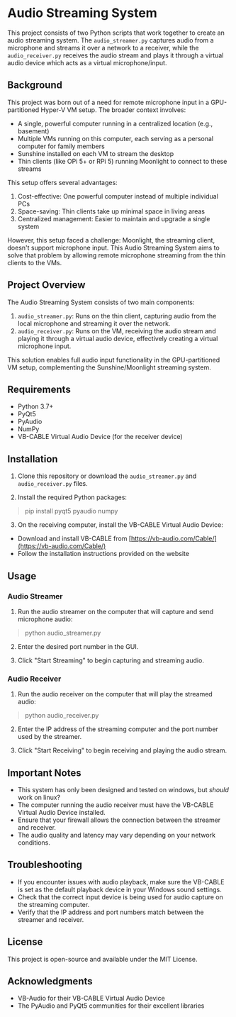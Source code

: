 # Audio Streaming System

This project consists of two Python scripts that work together to create an audio streaming system. The `audio_streamer.py` captures audio from a microphone and streams it over a network to a receiver, while the `audio_receiver.py` receives the audio stream and plays it through a virtual audio device which acts as a virtual microphone/input.

## Background

This project was born out of a need for remote microphone input in a GPU-partitioned Hyper-V VM setup. The broader context involves:

- A single, powerful computer running in a centralized location (e.g., basement)
- Multiple VMs running on this computer, each serving as a personal computer for family members
- Sunshine installed on each VM to stream the desktop
- Thin clients (like OPi 5+ or RPi 5) running Moonlight to connect to these streams

This setup offers several advantages:
1. Cost-effective: One powerful computer instead of multiple individual PCs
2. Space-saving: Thin clients take up minimal space in living areas
3. Centralized management: Easier to maintain and upgrade a single system

However, this setup faced a challenge: Moonlight, the streaming client, doesn't support microphone input. This Audio Streaming System aims to solve that problem by allowing remote microphone streaming from the thin clients to the VMs.

## Project Overview

The Audio Streaming System consists of two main components:

1. `audio_streamer.py`: Runs on the thin client, capturing audio from the local microphone and streaming it over the network.
2. `audio_receiver.py`: Runs on the VM, receiving the audio stream and playing it through a virtual audio device, effectively creating a virtual microphone input.

This solution enables full audio input functionality in the GPU-partitioned VM setup, complementing the Sunshine/Moonlight streaming system.

## Requirements

- Python 3.7+
- PyQt5
- PyAudio
- NumPy
- VB-CABLE Virtual Audio Device (for the receiver device)

## Installation

1. Clone this repository or download the `audio_streamer.py` and `audio_receiver.py` files.

2. Install the required Python packages:

> pip install pyqt5 pyaudio numpy

3. On the receiving computer, install the VB-CABLE Virtual Audio Device:
- Download and install VB-CABLE from [https://vb-audio.com/Cable/](https://vb-audio.com/Cable/)
- Follow the installation instructions provided on the website

## Usage

### Audio Streamer

1. Run the audio streamer on the computer that will capture and send microphone audio:

> python audio_streamer.py

2. Enter the desired port number in the GUI.

3. Click "Start Streaming" to begin capturing and streaming audio.

### Audio Receiver

1. Run the audio receiver on the computer that will play the streamed audio:

> python audio_receiver.py

2. Enter the IP address of the streaming computer and the port number used by the streamer.

3. Click "Start Receiving" to begin receiving and playing the audio stream.

## Important Notes

- This system has only been designed and tested on windows, but *should* work on linux?
- The computer running the audio receiver must have the VB-CABLE Virtual Audio Device installed.
- Ensure that your firewall allows the connection between the streamer and receiver.
- The audio quality and latency may vary depending on your network conditions.

## Troubleshooting

- If you encounter issues with audio playback, make sure the VB-CABLE is set as the default playback device in your Windows sound settings.
- Check that the correct input device is being used for audio capture on the streaming computer.
- Verify that the IP address and port numbers match between the streamer and receiver.

## License

This project is open-source and available under the MIT License.

## Acknowledgments

- VB-Audio for their VB-CABLE Virtual Audio Device
- The PyAudio and PyQt5 communities for their excellent libraries
